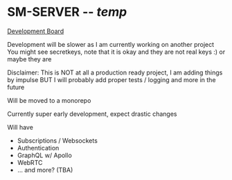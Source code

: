 # SM-SERVER  -- *temp*

[Development Board](https://github.com/amazingefren/sm-server/projects/1)

Development will be slower as I am currently working on another project
You might see secretkeys, note that it is okay and they are not real keys :) or maybe they are

Disclaimer: This is NOT at all a production ready project, I am adding things by impulse BUT I will probably add proper tests / logging and more in the future

Will be moved to a monorepo

Currently super early development, expect drastic changes

Will have
* Subscriptions / Websockets
* Authentication
* GraphQL w/ Apollo
* WebRTC
* ... and more? (TBA)
